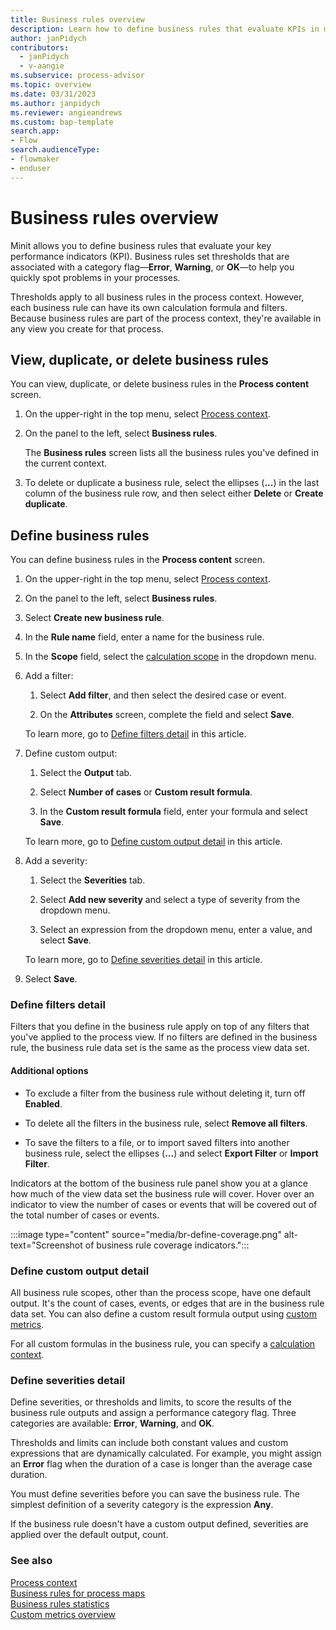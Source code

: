 ```yaml
---
title: Business rules overview
description: Learn how to define business rules that evaluate KPIs in minit.
author: janPidych
contributors:
  - janPidych
  - v-aangie
ms.subservice: process-advisor
ms.topic: overview
ms.date: 03/31/2023
ms.author: janpidych
ms.reviewer: angieandrews
ms.custom: bap-template
search.app:
- Flow
search.audienceType:
- flowmaker
- enduser
---
```


# Business rules overview

Minit allows you to define business rules that evaluate your key performance indicators (KPI). Business rules set thresholds that are associated with a category flag&mdash;**Error**, **Warning**, or **OK**&mdash;to help you quickly spot problems in your processes.

Thresholds apply to all business rules in the process context. However, each business rule can have its own calculation formula and filters. Because business rules are part of the process context, they're available in any view you create for that process.

## View, duplicate, or delete business rules

You can view, duplicate, or delete business rules in the **Process content** screen.

1. On the upper-right in the top menu, select [Process context](process-context.md).

1. On the panel to the left, select **Business rules**.

    The **Business rules** screen lists all the business rules you've defined in the current context.

1. To delete or duplicate a business rule, select the ellipses (**...**) in the last column of the business rule row, and then select either **Delete** or **Create duplicate**.

## Define business rules

You can define business rules in the  **Process content** screen.

1. On the upper-right in the top menu, select [Process context](process-context.md).

1. On the panel to the left, select **Business rules**.

1. Select **Create new business rule**.

1. In the **Rule name** field, enter a name for the business rule.

1. In the **Scope** field, select the [calculation scope](business-rule-scope.md) in the dropdown menu.

1. Add a filter:

    1.  Select **Add filter**, and then select the desired case or event.

    1. On the **Attributes** screen, complete the field and select **Save**.

    To learn more, go to [Define filters detail](#define-filters-detail) in this article.

1. Define custom output:

    1. Select the **Output** tab.

    1. Select **Number of cases** or **Custom result formula**.

    1. In the **Custom result formula** field, enter your formula and select **Save**.

    To learn more, go to [Define custom output detail](#define-custom-output-detail) in this article.

1. Add a severity:

    1. Select the **Severities** tab.

    1. Select **Add new severity** and select a type of severity from the dropdown menu.

    1. Select an expression from the dropdown menu, enter a value, and select **Save**.

    To learn more, go to [Define severities detail](#define-severities-detail) in this article.

1. Select **Save**.

### Define filters detail

Filters that you define in the business rule apply on top of any filters that you've applied to the process view. If no filters are defined in the business rule, the business rule data set is the same as the process view data set.

#### Additional options 

- To exclude a filter from the business rule without deleting it, turn off **Enabled**.

- To delete all the filters in the business rule, select  **Remove all filters**.

- To save the filters to a file, or to import saved filters into another business rule, select the ellipses (**...**) and select **Export Filter** or **Import Filter**.

Indicators at the bottom of the business rule panel show you at a glance how much of the view data set the business rule will cover. Hover over an indicator to view the number of cases or events that will be covered out of the total number of cases or events.

:::image type="content" source="media/br-define-coverage.png" alt-text="Screenshot of business rule coverage indicators.":::

### Define custom output detail

All business rule scopes, other than the process scope, have one default output. It's the count of cases, events, or edges that are in the business rule data set. You can also define a custom result formula output using [custom metrics](custom-metrics.md).

For all custom formulas in the business rule, you can specify a [calculation context](calculation-context.md).

### Define severities detail

Define severities, or thresholds and limits, to score the results of the business rule outputs and assign a performance category flag. Three categories are available: **Error**, **Warning**, and **OK**.

Thresholds and limits can include both constant values and custom expressions that are dynamically calculated. For example, you might assign an **Error** flag when the duration of a case is longer than the average case duration.

You must define severities before you can save the business rule. The simplest definition of a severity category is the expression **Any**.

If the business rule doesn't have a custom output defined, severities are applied over the default output, count.

### See also

[Process context](process-context.md)  
[Business rules for process maps](business-rules-process-map.md)  
[Business rules statistics](business-rules-statistics.md)  
[Custom metrics overview](custom-metrics.md)
